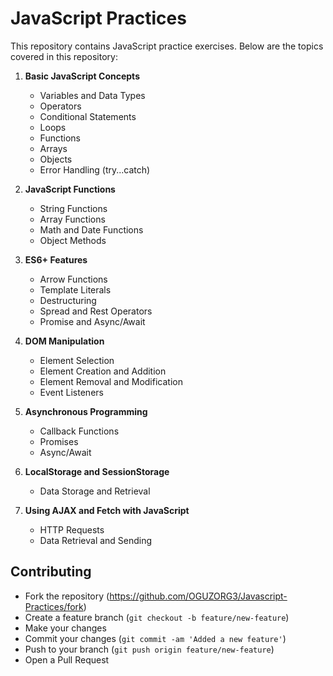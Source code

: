 # JavaScript Practices

This repository contains JavaScript practice exercises. Below are the topics covered in this repository:

1. **Basic JavaScript Concepts**
   - Variables and Data Types
   - Operators
   - Conditional Statements
   - Loops
   - Functions
   - Arrays
   - Objects
   - Error Handling (try...catch)

2. **JavaScript Functions**
   - String Functions
   - Array Functions
   - Math and Date Functions
   - Object Methods

3. **ES6+ Features**
   - Arrow Functions
   - Template Literals
   - Destructuring
   - Spread and Rest Operators
   - Promise and Async/Await

4. **DOM Manipulation**
   - Element Selection
   - Element Creation and Addition
   - Element Removal and Modification
   - Event Listeners

5. **Asynchronous Programming**
   - Callback Functions
   - Promises
   - Async/Await

6. **LocalStorage and SessionStorage**
   - Data Storage and Retrieval

7. **Using AJAX and Fetch with JavaScript**
   - HTTP Requests
   - Data Retrieval and Sending

## Contributing

- Fork the repository (https://github.com/OGUZORG3/Javascript-Practices/fork)
- Create a feature branch (`git checkout -b feature/new-feature`)
- Make your changes
- Commit your changes (`git commit -am 'Added a new feature'`)
- Push to your branch (`git push origin feature/new-feature`)
- Open a Pull Request
